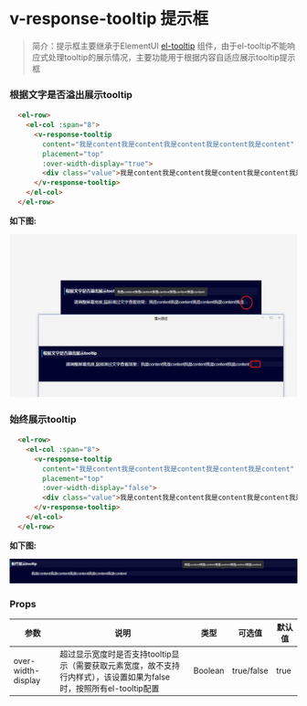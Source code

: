 <style>

</style>


# v-response-tooltip 提示框

>简介：提示框主要继承于ElementUI [el-tooltip](https://element.eleme.cn/2.0/#/zh-CN/component/tooltip) 组件，由于el-tooltip不能响应式处理tooltip的展示情况，主要功能用于根据内容自适应展示tooltip提示框

### 根据文字是否溢出展示tooltip
```html
  <el-row>
    <el-col :span="8">
      <v-response-tooltip
        content="我是content我是content我是content我是content我是content"
        placement="top"
        :over-width-display="true">
        <div class="value">我是content我是content我是content我是content我是content</div>
      </v-response-tooltip>
    </el-col>
  </el-row>
```
**如下图:**

![ProgramProject](./images/1.jpg)

### 始终展示tooltip

```html
  <el-row>
    <el-col :span="8">
      <v-response-tooltip
        content="我是content我是content我是content我是content我是content"
        placement="top"
        :over-width-display="false">
        <div class="value">我是content我是content我是content我是content我是content</div>
      </v-response-tooltip>
    </el-col>
  </el-row>
```
**如下图:**

![ProgramProject](./images/2.png)

### Props
| 参数      | 说明                                                         | 类型            | 可选值 | 默认值                                           |
| --------- | ------------------------------------------------------------ | --------------- | ------ | ------------------------------------------------ |
| over-width-display      | 超过显示宽度时是否支持tooltip显示（需要获取元素宽度，故不支持行内样式），该设置如果为false时，按照所有el-tooltip配置                                                     | Boolean          | true/false    | true|
